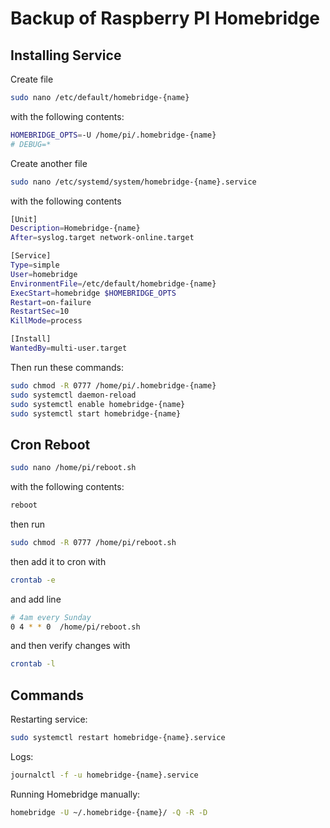 # Backup of Raspberry PI Homebridge

## Installing Service
Create file
```bash
sudo nano /etc/default/homebridge-{name}
```
with the following contents:
```bash
HOMEBRIDGE_OPTS=-U /home/pi/.homebridge-{name}
# DEBUG=*
```

Create another file
```bash
sudo nano /etc/systemd/system/homebridge-{name}.service
```
with the following contents
```bash
[Unit]
Description=Homebridge-{name}
After=syslog.target network-online.target

[Service]
Type=simple
User=homebridge
EnvironmentFile=/etc/default/homebridge-{name}
ExecStart=homebridge $HOMEBRIDGE_OPTS
Restart=on-failure
RestartSec=10
KillMode=process

[Install]
WantedBy=multi-user.target
```

Then run these commands:
```bash
sudo chmod -R 0777 /home/pi/.homebridge-{name}
sudo systemctl daemon-reload
sudo systemctl enable homebridge-{name}
sudo systemctl start homebridge-{name}
```

## Cron Reboot
```bash
sudo nano /home/pi/reboot.sh
```
with the following contents:
```bash
reboot
```
then run 
```bash
sudo chmod -R 0777 /home/pi/reboot.sh
```
then add it to cron with
```bash
crontab -e
```
and add line
```bash
# 4am every Sunday
0 4 * * 0  /home/pi/reboot.sh
```
and then verify changes with
```bash
crontab -l
```

## Commands
Restarting service:
```bash
sudo systemctl restart homebridge-{name}.service
```

Logs:
```bash
journalctl -f -u homebridge-{name}.service
```

Running Homebridge manually:
```bash
homebridge -U ~/.homebridge-{name}/ -Q -R -D
```